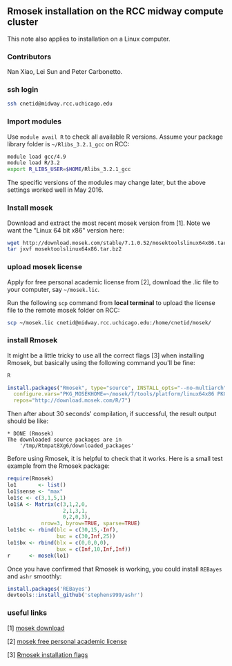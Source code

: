 ## Rmosek installation on the RCC midway compute cluster

This note also applies to installation on a Linux computer.

### Contributors

Nan Xiao, Lei Sun and Peter Carbonetto.

### ssh login

```bash
ssh cnetid@midway.rcc.uchicago.edu
```

### Import modules

Use `module avail R` to check all available R versions. Assume your
package library folder is `~/Rlibs_3.2.1_gcc` on RCC:

```bash
module load gcc/4.9
module load R/3.2
export R_LIBS_USER=$HOME/Rlibs_3.2.1_gcc
```

The specific versions of the modules may change later, but the above
settings worked well in May 2016.

### Install mosek

Download and extract the most recent mosek version from [1]. Note we
want the "Linux 64 bit x86" version here:

```bash
wget http://download.mosek.com/stable/7.1.0.52/mosektoolslinux64x86.tar.bz2
tar jxvf mosektoolslinux64x86.tar.bz2
```

### upload mosek license

Apply for free personal academic license from [2], download the .lic
file to your computer, say `~/mosek.lic`.

Run the following `scp` command from **local terminal** to upload the
license file to the remote mosek folder on RCC:

```bash
scp ~/mosek.lic cnetid@midway.rcc.uchicago.edu:/home/cnetid/mosek/
```

### install Rmosek

It might be a little tricky to use all the correct flags [3] when
installing Rmosek, but basically using the following command you'll be
fine:

```bash
R
```
```r
install.packages("Rmosek", type="source", INSTALL_opts="--no-multiarch",
  configure.vars="PKG_MOSEKHOME=~/mosek/7/tools/platform/linux64x86 PKG_MOSEKLIB=mosek64",
  repos="http://download.mosek.com/R/7")
```

Then after about 30 seconds' compilation, if successful, the result
output should be like:

```
* DONE (Rmosek)
The downloaded source packages are in
    '/tmp/Rtmpat8Xg6/downloaded_packages'
```

Before using Rmosek, it is helpful to check that it works. 
Here is a small test example from the Rmosek package:

```r
require(Rmosek)
lo1       <- list()
lo1$sense <- "max"
lo1$c <- c(3,1,5,1)
lo1$A <- Matrix(c(3,1,2,0,
                  2,1,3,1,
                  0,2,0,3),
	       nrow=3, byrow=TRUE, sparse=TRUE)
lo1$bc <- rbind(blc = c(30,15,-Inf),
                buc = c(30,Inf,25))
lo1$bx <- rbind(blx = c(0,0,0,0),
                bux = c(Inf,10,Inf,Inf))
r      <- mosek(lo1)
```

Once you have confirmed that Rmosek is working, you could install
`REBayes` and `ashr` smoothly:

```r
install.packages('REBayes')
devtools::install_github('stephens999/ashr')
```

### useful links

[1] [mosek download](https://www.mosek.com/resources/downloads)

[2] [mosek free personal academic license](https://www.mosek.com/resources/academic-license)

[3] [Rmosek installation flags](https://stephenslab.slack.com/archives/rtips/p1461621202000012)
